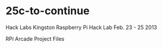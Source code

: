 25c-to-continue
===============

Hack Labs Kingston
Raspberry Pi Hack Lab
Feb. 23 - 25 2013

RPi Arcade Project Files
